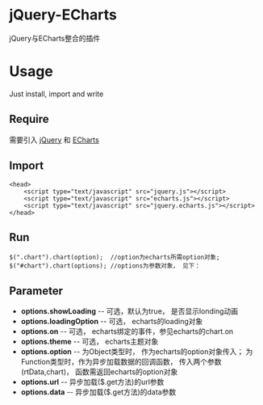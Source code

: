 # jQuery-ECharts
jQuery与ECharts整合的插件

# Usage
Just install, import and write

## Require
需要引入 [jQuery](http://jquery.com/) 和 [ECharts](http://echarts.baidu.com/index.html)

## Import
	<head>
		<script type="text/javascript" src="jquery.js"></script>
		<script type="text/javascript" src="echarts.js"></script>
		<script type="text/javascript" src="jquery.echarts.js"></script>
	</head>	

## Run

	$(".chart").chart(option);	//option为echarts所需option对象;
	$("#chart").chart(options);	//options为参数对象， 见下： 

## Parameter

* **options.showLoading** 	-- 可选，默认为true， 是否显示londing动画
* **options.loadingOption** -- 可选， echarts的loading对象
* **options.on** 			-- 可选， echarts绑定的事件，参见echarts的chart.on
* **options.theme** 		-- 可选， echarts主题对象
* **options.option** 		-- 为Object类型时， 作为echarts的option对象传入； 为Function类型时，作为异步加载数据的回调函数， 传入两个参数(rtData,chart)， 函数需返回echarts的option对象
* **options.url** 			-- 异步加载($.get方法)的url参数
* **options.data** 			-- 异步加载($.get方法)的data参数